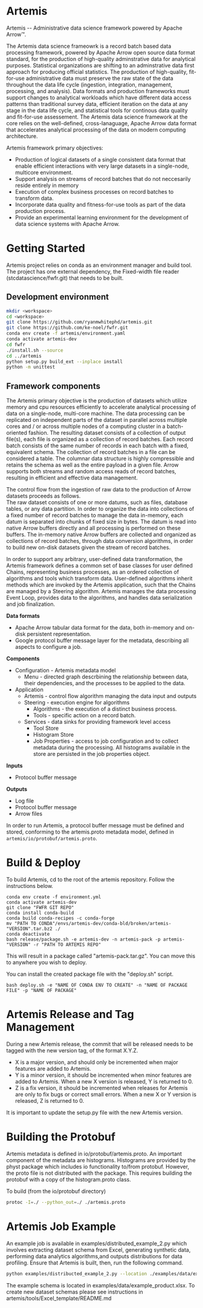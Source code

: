 # Artemis

Artemis -- Administrative data science framework powered by Apache Arrow™.

The Artemis data science frameowrk is a record batch based data processing framework, powered 
by Apache Arrow open source data format standard, for the production of high-quality
adminstrative data for analytical purposes. Statistical organizations are shifting to
an adminstrative data first approach for producing official statistics. The production
of high-quality, fit-for-use administrative data must preserve the raw state of the data 
throughout the data life cycle (ingestion, integration, management, processing, and analysis).
Data formats and production frameworks must support changes to analytical workloads
which have different data access patterns than traditional survey data, efficient
iteration on the data at any stage in the data life cycle, and statistical tools
for continous data quality and fit-for-use assessement. The Artemis data science
framework at the core relies on the well-defined, cross-lanaguage, Apache Arrow
data format that accelerates analytical processing of the data on modern computing
architecture.

Artemis framework primary objectives:

* Production of logical datasets of a single consistent data format that enable
efficient interactions with very large datasets in a single-node, multicore environment.
* Support analysis on streams of record batches that do not neccesarily reside entirely 
in memory
* Execution of complex business processes on record batches to transform data.
* Incorporate data quality and fitness-for-use tools as part of the data production process.
* Provide an experimental learning environment for the development of data science systems 
with Apache Arrow.

# Getting Started
Artemis project relies on conda as an environment manager and build tool. The project has one
external dependency, the Fixed-width file reader (stcdatascience/fwfr.git) that needs to be built.

## Development environment

```bash
mkdir <workspace>
cd <workspace>
git clone https://github.com/ryanmwhitephd/artemis.git
git clone https://github.com/ke-noel/fwfr.git
conda env create -f artemis/environment.yaml
conda activate artemis-dev
cd fwfr
./install.sh --source
cd ../artemis
python setup.py build_ext --inplace install
python -m unittest
```

## Framework components

The Artemis primary objective is the production of datasets which utilize memory and cpu resources efficiently 
to accelerate analytical processing of data on a single-node, multi-core machine. The data processing can be 
replicated on independent parts of the dataset in parallel across multiple cores and / or across multiple nodes 
of a computing cluster in a batch-oriented fashion. The resulting dataset consists of a collection of output file(s), 
each file is organized as a collection of record batches. Each record batch consists of the same number of records 
in each batch with a fixed, equivalent schema. The collection of record batches in a file can be considered a table. 
The columnar data structure is highly compressible and retains the schema as well as the entire payload in a given file. 
Arrow supports both streams and random access reads of record batches, resulting in efficient and effective data management.

The control flow from the ingestion of raw data to the production of Arrow datasets proceeds as follows.  
The raw dataset consists of one or more datums, such as files, database tables, or any data partition. 
In order to organize the data into collections of a fixed number of record batches to manage the data in-memory, 
each datum is separated into chunks of fixed size in bytes. The datum is read into native Arrow buffers directly 
and all processing is performed on these buffers. The in-memory native Arrow buffers are collected and organized 
as collections of record batches, through data conversion algorithms, in order to build new on-disk datasets 
given the stream of record batches.

In order to support any arbitrary, user-defined data transformation, the Artemis framework defines a common set of 
base classes for user defined Chains, representing business processes, as an ordered collection of algorithms and 
tools which transform data. User-defined algorithms inherit methods which are invoked by the Artemis application, 
such that the Chains are managed by a Steering algorithm. Artemis manages the data processing Event Loop, 
provides data to the algorithms, and handles data serialization and job finalization. 

**Data formats**

* Apache Arrow tabular data format for the data, both in-memory and on-disk persistent representation.
* Google protocol buffer message layer for the metadata, describing all aspects to configure a job.

**Components**

* Configuration - Artemis metadata model
    * Menu - directed graph descrbining the relationship between data, their dependencies, and the
processes to be applied to the data.
* Application
    * Artemis - control flow algorithm managing the data input and outputs
    * Steering - execution engine for algorithms
        * Algorithms - the execution of a distinct business process.
        * Tools - specific action on a record batch. 
    * Services - data sinks for providing framework level access
        * Tool Store 
        * Histogram Store 
        * Job Properties - access to job configuration and to collect metadata during the processing. All
        histograms available in the store are persisted in the job properties object.

**Inputs**

* Protocol buffer message 

**Outputs**

* Log file
* Protocol buffer message
* Arrow files

In order to run Artemis, a protocol buffer message must be defined and stored, conforming to the
artemis.proto metadata model, defined in `artemis/io/protobuf/artemis.proto`. 

# Build & Deploy

To build Artemis, cd to the root of the artemis repository. Follow the instructions below.
```
conda env create -f environment.yml
conda activate artemis-dev
git clone "FWFR GIT REPO"
conda install conda-build
conda build conda-recipes -c conda-forge
mv "PATH TO CONDA"/envs/artemis-dev/conda-bld/broken/artemis-"VERSION".tar.bz2 ./
conda deactivate
bash release/package.sh -e artemis-dev -n artemis-pack -p artemis-"VERSION" -r "PATH TO ARTEMIS REPO"
```
This will result in a package called "artemis-pack.tar.gz". You can move this to anywhere you wish to
 deploy.

You can install the created package file with the "deploy.sh" script. 
```
bash deploy.sh -e "NAME OF CONDA ENV TO CREATE" -n "NAME OF PACKAGE FILE" -p "NAME OF PACKAGE"
```

# Artemis Release and Tag Management

During a new Artemis release, the commit that will be released needs to be
tagged with the new version tag, of the format X.Y.Z.
- X is a major version, and should only be incremented when major features are added to Artemis.
- Y is a minor version, it should be incremented when minor features are added to Artemis.
When a new X version is released, Y is returned to 0.
- Z is a fix version, it should be incremented when releases for Artemis are only to fix bugs
or correct small errors. When a new X or Y version is released, Z is returned to 0.

It is important to update the setup.py file with the new Artemis version.


# Building the Protobuf
Artemis metadata is defined in io/protobuf/artemis.proto. An important component
of the metadata are histograms. Histograms are provided by the physt package
which includes io functionality to/from protobuf. However, the proto file is
not distributed with the package. This requires building the protobuf with
a copy of the histogram.proto class.

To build (from the io/protobuf directory)

```bash
protoc -I=./ --python_out=./ ./artemis.proto
```

# Artemis Job Example
An example job is available in examples/distributed_example_2.py which involves extracting dataset
schema from Excel, generating synthetic data, performing data analytics algorithms,and outputs distributions for data profiling.
Ensure that Artemis is built, then, run the following command.

```bash
python examples/distribucted_example_2.py --location ./examples/data/example_product.xlsx
```

The example schema is located in examples/data/example_product.xlsx. To create new dataset schemas
please see instructions in artemis/tools/Excel_template/README.md
